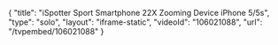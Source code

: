 {
    "title": "iSpotter Sport Smartphone 22X Zooming Device  iPhone 5\/5s",
    "type": "solo",
    "layout": "iframe-static",
    "videoId": "106021088",
    "url": "\/tvpembed\/106021088"
}